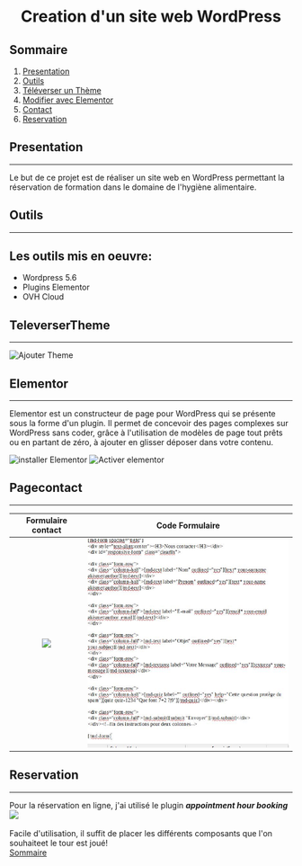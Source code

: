 
# <p align="center">Creation d'un site web WordPress</p>
## Sommaire
1. [Presentation](#presentation)
2. [Outils](#Outils)
3. [Téléverser un Thème](#TeleverserTheme)
4. [Modifier avec Elementor](#Elementor)
5. [Contact](#Pagecontact)
6. [Reservation](#Reservation)



## Presentation
***
 Le but de ce projet est de réaliser un site web en WordPress permettant la réservation de formation dans le domaine de l'hygiène alimentaire.

## Outils
*** 
## Les outils mis en oeuvre: 
* Wordpress 5.6
* Plugins Elementor
* OVH Cloud

## TeleverserTheme
***
![Ajouter Theme](https://media-6d6e.kxcdn.com/wp-content/uploads/2020/02/ajouter-theme-1536x604.jpg)

## Elementor
***
Elementor est un constructeur de page pour WordPress qui se présente sous la forme d'un plugin. Il permet de concevoir des pages complexes sur WordPress sans coder, grâce à l'utilisation de modèles de page tout prêts ou en partant de zéro, à ajouter en glisser déposer dans votre contenu.

![installer Elementor](https://wpformation.com/wp-content/uploads/2019/05/0-installer-elementor.jpg)
![Activer elementor](https://wpformation.com/wp-content/uploads/2019/05/10-activation-elementor.jpg)

## Pagecontact
***
Formulaire contact             |  Code Formulaire
:-------------------------:|:-------------------------:
|<img src="https://www.pourpasunrond.fr/wp-content/uploads/2019/09/formulaire-attractif.png" width="425"/>         | <img src="/image/contact.jpg" width="425"/>

## Reservation 
***
Pour la réservation en ligne, j'ai utilisé le plugin ***appointment hour booking***</br>
<img src="https://ps.w.org/appointment-hour-booking/assets/icon-128x128.png?rev=1784135" width="100"/></br>

 Facile d'utilisation, il suffit de placer les différents composants que l'on souhaiteet le tour est joué!<br>
[Sommaire](#Sommaire)